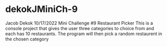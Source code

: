 # dekokJMiniCh-9

 Jacob Dekok
 10/17/2022
 Mini Challenge #9 Restaurant Picker
 This is a console project that gives the user three categories to choice from and each has
 10 restaurants. The program will then pick a random restaurent in the chosen category
